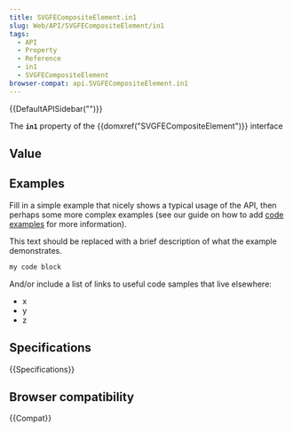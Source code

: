 ```yaml
---
title: SVGFECompositeElement.in1
slug: Web/API/SVGFECompositeElement/in1
tags:
  - API
  - Property
  - Reference
  - in1
  - SVGFECompositeElement
browser-compat: api.SVGFECompositeElement.in1
---
```

{{DefaultAPISidebar("")}}

The **`in1`** property of the {{domxref("SVGFECompositeElement")}} interface 

## Value



## Examples

Fill in a simple example that nicely shows a typical usage of the API, then perhaps some more complex examples (see our guide on how to add [code examples](/en-US/docs/MDN/Contribute/Structures/Code_examples) for more information).

This text should be replaced with a brief description of what the example demonstrates.

```js
my code block
```

And/or include a list of links to useful code samples that live elsewhere:

*   x
*   y
*   z

## Specifications

{{Specifications}}

## Browser compatibility

{{Compat}}


